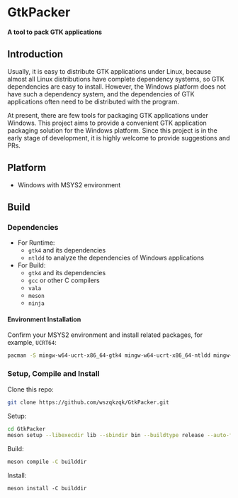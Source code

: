 # GtkPacker

**A tool to pack GTK applications**

## Introduction

Usually, it is easy to distribute GTK applications under Linux, because almost all Linux distributions have complete dependency systems, so GTK dependencies are easy to install. However, the Windows platform does not have such a dependency system, and the dependencies of GTK applications often need to be distributed with the program.

At present, there are few tools for packaging GTK applications under Windows. This project aims to provide a convenient GTK application packaging solution for the Windows platform. Since this project is in the early stage of development, it is highly welcome to provide suggestions and PRs.

## Platform

* Windows with MSYS2 environment

## Build

### Dependencies

* For Runtime:
  * `gtk4` and its dependencies
  * `ntldd` to analyze the dependencies of Windows applications
* For Build:
  * `gtk4` and its dependencies
  * `gcc` or other C compilers
  * `vala`
  * `meson`
  * `ninja`

#### Environment Installation

Confirm your MSYS2 environment and install related packages, for example, `UCRT64`:

```bash
pacman -S mingw-w64-ucrt-x86_64-gtk4 mingw-w64-ucrt-x86_64-ntldd mingw-w64-ucrt-x86_64-gcc mingw-w64-ucrt-x86_64-vala mingw-w64-ucrt-x86_64-meson mingw-w64-ucrt-x86_64-ninja
```

### Setup, Compile and Install

Clone this repo:
```bash
git clone https://github.com/wszqkzqk/GtkPacker.git
```

Setup:
```bash
cd GtkPacker
meson setup --libexecdir lib --sbindir bin --buildtype release --auto-features enabled --wrap-mode nodownload -D b_lto=true -D b_pie=true builddir
```

Build:
```bash
meson compile -C builddir
```

Install:
```
meson install -C builddir
```
